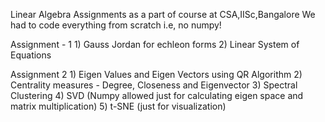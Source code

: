 Linear Algebra Assignments as a part of course at CSA,IISc,Bangalore
  We had to code everything from scratch i.e, no numpy!

  Assignment - 1
    1) Gauss Jordan for echleon forms
    2) Linear System of Equations

  Assignment 2
    1) Eigen Values and Eigen Vectors using QR Algorithm
    2) Centrality measures - Degree, Closeness and Eigenvector
    3) Spectral Clustering
    4) SVD  (Numpy allowed just for calculating eigen space and matrix multiplication)
    5) t-SNE (just for visualization)

